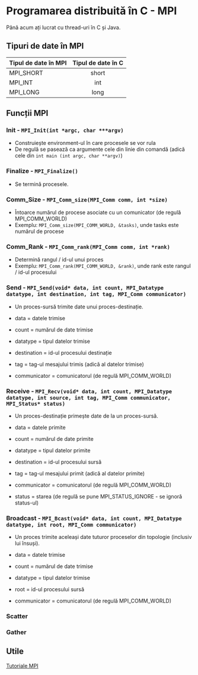 # Programarea distribuită în C - MPI
Până acum ați lucrat cu thread-uri în  C și Java.
## Tipuri de date în MPI
| Tipul de date în MPI | Tipul de date în C |
| -------------------- |:------------------:|
| MPI_SHORT            | short              |
| MPI_INT              | int                |
| MPI_LONG             | long               |
## Funcții MPI
### Init - `MPI_Init(int *argc, char ***argv)`
- Construiește environment-ul în care procesele se vor rula
- De regulă se pasează ca argumente cele din linie din comandă (adică cele din `int main (int argc, char **argv)`)
### Finalize - `MPI_Finalize()`
- Se termină procesele.
### Comm_Size - `MPI_Comm_size(MPI_Comm comm, int *size)`
- Întoarce numărul de procese asociate cu un comunicator (de regulă MPI_COMM_WORLD)
- Exemplu: `MPI_Comm_size(MPI_COMM_WORLD, &tasks)`, unde tasks este numărul de procese
### Comm_Rank - `MPI_Comm_rank(MPI_Comm comm, int *rank)`
- Determină rangul / id-ul unui proces
- Exemplu: `MPI_Comm_rank(MPI_COMM_WORLD, &rank)`, unde rank este rangul / id-ul procesului
### Send - `MPI_Send(void* data, int count, MPI_Datatype datatype, int destination, int tag, MPI_Comm communicator)`
- Un proces-sursă trimite date unui proces-destinație.

- data = datele trimise
- count = numărul de date trimise
- datatype = tipul datelor trimise
- destination = id-ul procesului destinație
- tag = tag-ul mesajului trimis (adică al datelor trimise)
- communicator = comunicatorul (de regulă MPI_COMM_WORLD)
### Receive - `MPI_Recv(void* data, int count, MPI_Datatype datatype, int source, int tag, MPI_Comm communicator, MPI_Status* status)`
- Un proces-destinație primește date de la un proces-sursă.

- data = datele primite
- count = numărul de date primite
- datatype = tipul datelor primite
- destination = id-ul procesului sursă
- tag = tag-ul mesajului primit (adică al datelor primite)
- communicator = comunicatorul (de regulă MPI_COMM_WORLD)
- status = starea (de regulă se pune MPI_STATUS_IGNORE - se ignoră status-ul)
### Broadcast - `MPI_Bcast(void* data, int count, MPI_Datatype datatype, int root, MPI_Comm communicator)`
- Un proces trimite aceleași date tuturor proceselor din topologie (inclusiv lui însuși).

- data = datele trimise
- count = numărul de date trimise
- datatype = tipul datelor trimise
- root = id-ul procesului sursă
- communicator = comunicatorul (de regulă MPI_COMM_WORLD)
### Scatter
### Gather

## Utile
[Tutoriale MPI](https://mpitutorial.com/tutorials/)
